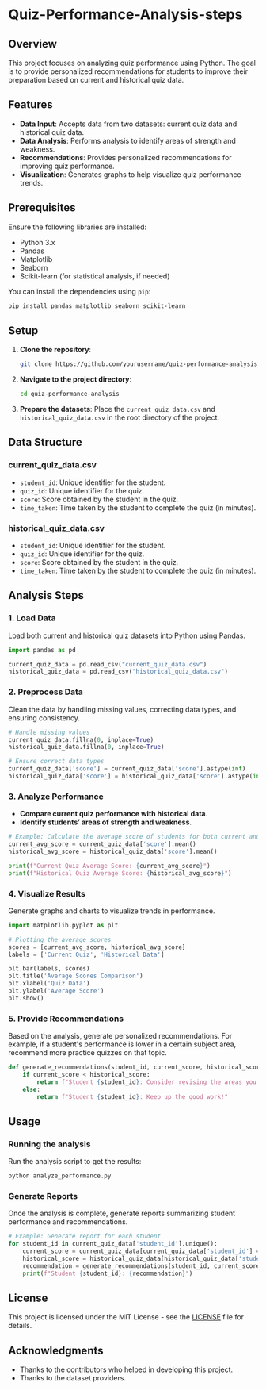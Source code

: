 # Quiz-Performance-Analysis-steps
## Overview
This project focuses on analyzing quiz performance using Python. The goal is to provide personalized recommendations for students to improve their preparation based on current and historical quiz data.

## Features
- **Data Input**: Accepts data from two datasets: current quiz data and historical quiz data.
- **Data Analysis**: Performs analysis to identify areas of strength and weakness.
- **Recommendations**: Provides personalized recommendations for improving quiz performance.
- **Visualization**: Generates graphs to help visualize quiz performance trends.

## Prerequisites
Ensure the following libraries are installed:

- Python 3.x
- Pandas
- Matplotlib
- Seaborn
- Scikit-learn (for statistical analysis, if needed)

You can install the dependencies using `pip`:

```bash
pip install pandas matplotlib seaborn scikit-learn
```

## Setup
1. **Clone the repository**:
   ```bash
   git clone https://github.com/yourusername/quiz-performance-analysis.git
   ```

2. **Navigate to the project directory**:
   ```bash
   cd quiz-performance-analysis
   ```

3. **Prepare the datasets**: Place the `current_quiz_data.csv` and `historical_quiz_data.csv` in the root directory of the project.

## Data Structure
### current_quiz_data.csv
- `student_id`: Unique identifier for the student.
- `quiz_id`: Unique identifier for the quiz.
- `score`: Score obtained by the student in the quiz.
- `time_taken`: Time taken by the student to complete the quiz (in minutes).

### historical_quiz_data.csv
- `student_id`: Unique identifier for the student.
- `quiz_id`: Unique identifier for the quiz.
- `score`: Score obtained by the student in the quiz.
- `time_taken`: Time taken by the student to complete the quiz (in minutes).

## Analysis Steps

### 1. Load Data
Load both current and historical quiz datasets into Python using Pandas.

```python
import pandas as pd

current_quiz_data = pd.read_csv("current_quiz_data.csv")
historical_quiz_data = pd.read_csv("historical_quiz_data.csv")
```

### 2. Preprocess Data
Clean the data by handling missing values, correcting data types, and ensuring consistency.

```python
# Handle missing values
current_quiz_data.fillna(0, inplace=True)
historical_quiz_data.fillna(0, inplace=True)

# Ensure correct data types
current_quiz_data['score'] = current_quiz_data['score'].astype(int)
historical_quiz_data['score'] = historical_quiz_data['score'].astype(int)
```

### 3. Analyze Performance
- **Compare current quiz performance with historical data**.
- **Identify students’ areas of strength and weakness**.
  
```python
# Example: Calculate the average score of students for both current and historical data
current_avg_score = current_quiz_data['score'].mean()
historical_avg_score = historical_quiz_data['score'].mean()

print(f"Current Quiz Average Score: {current_avg_score}")
print(f"Historical Quiz Average Score: {historical_avg_score}")
```

### 4. Visualize Results
Generate graphs and charts to visualize trends in performance.

```python
import matplotlib.pyplot as plt

# Plotting the average scores
scores = [current_avg_score, historical_avg_score]
labels = ['Current Quiz', 'Historical Data']

plt.bar(labels, scores)
plt.title('Average Scores Comparison')
plt.xlabel('Quiz Data')
plt.ylabel('Average Score')
plt.show()
```

### 5. Provide Recommendations
Based on the analysis, generate personalized recommendations. For example, if a student's performance is lower in a certain subject area, recommend more practice quizzes on that topic.

```python
def generate_recommendations(student_id, current_score, historical_score):
    if current_score < historical_score:
        return f"Student {student_id}: Consider revising the areas you found difficult."
    else:
        return f"Student {student_id}: Keep up the good work!"
```

## Usage

### Running the analysis
Run the analysis script to get the results:

```bash
python analyze_performance.py
```

### Generate Reports
Once the analysis is complete, generate reports summarizing student performance and recommendations.

```python
# Example: Generate report for each student
for student_id in current_quiz_data['student_id'].unique():
    current_score = current_quiz_data[current_quiz_data['student_id'] == student_id]['score'].values[0]
    historical_score = historical_quiz_data[historical_quiz_data['student_id'] == student_id]['score'].mean()
    recommendation = generate_recommendations(student_id, current_score, historical_score)
    print(f"Student {student_id}: {recommendation}")
```

## License
This project is licensed under the MIT License - see the [LICENSE](LICENSE) file for details.

## Acknowledgments
- Thanks to the contributors who helped in developing this project.
- Thanks to the dataset providers.
